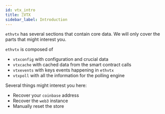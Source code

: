 ```yaml
---
id: vtx_intro
title: ΞVTX
sidebar_label: Introduction
---
```


`ethvtx` has several sections that contain core data. We will only cover the parts that might interest you.

`ethvtx` is composed of 

* `vtxconfig` with configuration and crucial data
* `vtxcache` with cached data from the smart contract calls
* `vtxevents` with keys events happening in `ethvtx`
* `vtxpoll` with all the information for the polling engine

Several things might interest you here:

* Recover your `coinbase` address
* Recover the `web3` instance
* Manually reset the store

